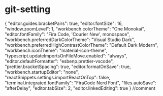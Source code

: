 # git-setting
{
  "editor.guides.bracketPairs": true,
  "editor.fontSize": 16,
  "window.zoomLevel": 1,
  "workbench.colorTheme": "One Monokai",
  "editor.fontFamily": "Fira Code, 'Courier New', monospace",
  "workbench.preferredDarkColorTheme": "Visual Studio Dark",
  "workbench.preferredHighContrastColorTheme": "Default Dark Modern",
  "workbench.iconTheme": "material-icon-theme",
  "typescript.updateImportsOnFileMove.enabled": "always",
  "editor.defaultFormatter": "esbenp.prettier-vscode",
  "prettier.bracketSpacing": true,
  "editor.formatOnSave": true,
  "workbench.startupEditor": "none",
  "reactSnippets.settings.importReactOnTop": false,
  "terminal.integrated.fontFamily": "FiraCode Nerd Font",
  "files.autoSave": "afterDelay",
  "editor.tabSize": 2,
  "editor.linkedEditing": true
}
//comment